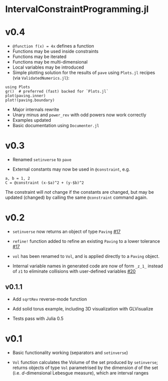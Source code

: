 # IntervalConstraintProgramming.jl

# v0.4
- `@function f(x) = 4x` defines a function
- Functions may be used inside constraints
- Functions may be iterated
- Functions may be multi-dimensional
- Local variables may be introduced
- Simple plotting solution for the results of `pave` using `Plots.jl` recipes
(via `ValidatedNumerics.jl`):
```
using Plots
gr()  # preferred (fast) backed for `Plots.jl`
plot(paving.inner)
plot!(paving.boundary)
```
- Major internals rewrite
- Unary minus and `power_rev` with odd powers now work correctly
- Examples updated
- Basic documentation using `Documenter.jl`


# v0.3
- Renamed `setinverse` to `pave`

- External constants may now be used in `@constraint`, e.g.
```
a, b = 1, 2
C = @constraint (x-$a)^2 + (y-$b)^2
```
The constraint will *not* change if the constants are changed, but may be
updated (changed) by calling the same `@constraint` command again.  

# v0.2
- `setinverse` now returns an object of type `Paving`  [#17](https://github.com/dpsanders/IntervalConstraintProgramming.jl/pull/17)

- `refine!` function added to refine an existing `Paving` to a lower tolerance  [#17](https://github.com/dpsanders/IntervalConstraintProgramming.jl/pull/17)

- `vol` has been renamed to `Vol`, and is applied directly to a `Paving` object.

- Internal variable names in generated code are now of form `_z_1_` instead of `z1`
to eliminate collisions with user-defined variables [#20](https://github.com/dpsanders/IntervalConstraintProgramming.jl/pull/20)


## v0.1.1
- Add `sqrtRev` reverse-mode function

- Add solid torus example, including 3D visualization with GLVisualize

- Tests pass with Julia 0.5


# v0.1

- Basic functionality working (separators and `setinverse`)

- `Vol` function calculates the Volume of the set produced by `setinverse`; returns
objects of type `Vol` parametrised by the dimension $d$ of the set (i.e. $d$-dimensional
    Lebesgue measure), which are interval ranges
